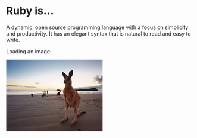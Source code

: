 # Ruby is...

A dynamic, open source programming language with a focus on simplicity and productivity. It has an elegant syntax that is natural to read and easy to write.

Loading an image:

![alt text][logo]

[logo]: image_file0.jpg

  

  

  

  
  
  
  
  
  
  
  